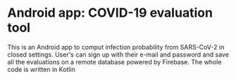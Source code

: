 # Android app: COVID-19 evaluation tool

This is an Android app to comput infection probability from SARS-CoV-2 in closed settings. User's can sign up with their e-mail and password and save all the evaluations on a remote database powered by Firebase. 
The whole code is written in Kotlin
